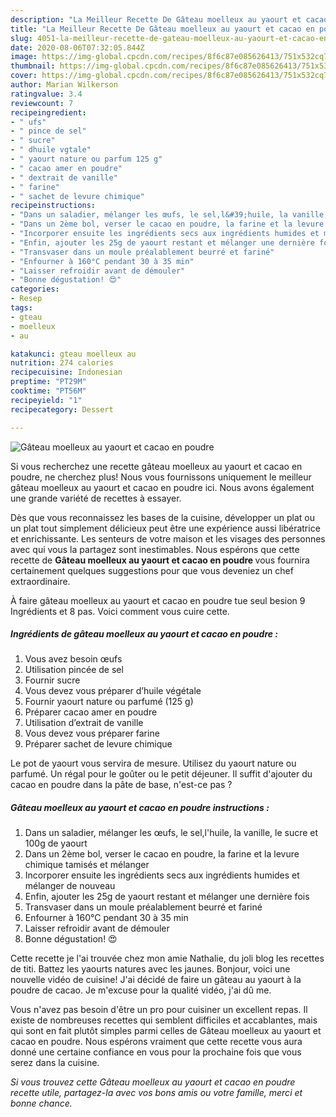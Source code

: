 ```yaml
---
description: "La Meilleur Recette De Gâteau moelleux au yaourt et cacao en poudre"
title: "La Meilleur Recette De Gâteau moelleux au yaourt et cacao en poudre"
slug: 4051-la-meilleur-recette-de-gateau-moelleux-au-yaourt-et-cacao-en-poudre
date: 2020-08-06T07:32:05.844Z
image: https://img-global.cpcdn.com/recipes/8f6c87e085626413/751x532cq70/gateau-moelleux-au-yaourt-et-cacao-en-poudre-photo-principale-de-la-recette.jpg
thumbnail: https://img-global.cpcdn.com/recipes/8f6c87e085626413/751x532cq70/gateau-moelleux-au-yaourt-et-cacao-en-poudre-photo-principale-de-la-recette.jpg
cover: https://img-global.cpcdn.com/recipes/8f6c87e085626413/751x532cq70/gateau-moelleux-au-yaourt-et-cacao-en-poudre-photo-principale-de-la-recette.jpg
author: Marian Wilkerson
ratingvalue: 3.4
reviewcount: 7
recipeingredient:
- " ufs"
- " pince de sel"
- " sucre"
- " dhuile vgtale"
- " yaourt nature ou parfum 125 g"
- " cacao amer en poudre"
- " dextrait de vanille"
- " farine"
- " sachet de levure chimique"
recipeinstructions:
- "Dans un saladier, mélanger les œufs, le sel,l&#39;huile, la vanille, le sucre et 100g de yaourt"
- "Dans un 2ème bol, verser le cacao en poudre, la farine et la levure chimique tamisés et mélanger"
- "Incorporer ensuite les ingrédients secs aux ingrédients humides et mélanger de nouveau"
- "Enfin, ajouter les 25g de yaourt restant et mélanger une dernière fois"
- "Transvaser dans un moule préalablement beurré et fariné"
- "Enfourner à 160°C pendant 30 à 35 min"
- "Laisser refroidir avant de démouler"
- "Bonne dégustation! 😍"
categories:
- Resep
tags:
- gteau
- moelleux
- au

katakunci: gteau moelleux au 
nutrition: 274 calories
recipecuisine: Indonesian
preptime: "PT29M"
cooktime: "PT56M"
recipeyield: "1"
recipecategory: Dessert

---
```



![Gâteau moelleux au yaourt et cacao en poudre](https://img-global.cpcdn.com/recipes/8f6c87e085626413/751x532cq70/gateau-moelleux-au-yaourt-et-cacao-en-poudre-photo-principale-de-la-recette.jpg)

Si vous recherchez une recette gâteau moelleux au yaourt et cacao en poudre, ne cherchez plus! Nous vous fournissons uniquement le meilleur gâteau moelleux au yaourt et cacao en poudre ici. Nous avons également une grande variété de recettes à essayer.

Dès que vous reconnaissez les bases de la cuisine, développer un plat ou un plat tout simplement délicieux peut être une expérience aussi libératrice et enrichissante. Les senteurs de votre maison et les visages des personnes avec qui vous la partagez sont inestimables. Nous espérons que cette recette de <strong> Gâteau moelleux au yaourt et cacao en poudre </strong> vous fournira certainement quelques suggestions pour que vous deveniez un chef extraordinaire.

<!--inarticleads1-->

À faire gâteau moelleux au yaourt et cacao en poudre tue seul besion 9 Ingrédients et 8 pas. Voici comment vous cuire cette.

##### Ingrédients de gâteau moelleux au yaourt et cacao en poudre :

1. Vous avez besoin  œufs
1. Utilisation  pincée de sel
1. Fournir  sucre
1. Vous devez vous préparer  d’huile végétale
1. Fournir  yaourt nature ou parfumé (125 g)
1. Préparer  cacao amer en poudre
1. Utilisation  d’extrait de vanille
1. Vous devez vous préparer  farine
1. Préparer  sachet de levure chimique


Le pot de yaourt vous servira de mesure. Utilisez du yaourt nature ou parfumé. Un régal pour le goûter ou le petit déjeuner. Il suffit d&#39;ajouter du cacao en poudre dans la pâte de base, n&#39;est-ce pas ? 

<!--inarticleads2-->

##### Gâteau moelleux au yaourt et cacao en poudre instructions :

1. Dans un saladier, mélanger les œufs, le sel,l&#39;huile, la vanille, le sucre et 100g de yaourt
1. Dans un 2ème bol, verser le cacao en poudre, la farine et la levure chimique tamisés et mélanger
1. Incorporer ensuite les ingrédients secs aux ingrédients humides et mélanger de nouveau
1. Enfin, ajouter les 25g de yaourt restant et mélanger une dernière fois
1. Transvaser dans un moule préalablement beurré et fariné
1. Enfourner à 160°C pendant 30 à 35 min
1. Laisser refroidir avant de démouler
1. Bonne dégustation! 😍


Cette recette je l&#39;ai trouvée chez mon amie Nathalie, du joli blog les recettes de titi. Battez les yaourts natures avec les jaunes. Bonjour, voici une nouvelle vidéo de cuisine! J&#39;ai décidé de faire un gâteau au yaourt à la poudre de cacao. Je m&#39;excuse pour la qualité vidéo, j&#39;ai dû me. 

<!--inarticleads1-->

<p>
Vous n'avez pas besoin d'être un pro pour cuisiner un excellent repas. Il existe de nombreuses recettes qui semblent difficiles et accablantes, mais qui sont en fait plutôt simples parmi celles de Gâteau moelleux au yaourt et cacao en poudre. Nous espérons vraiment que cette recette vous aura donné une certaine confiance en vous pour la prochaine fois que vous serez dans la cuisine.
</p>

<p>
<i>Si vous trouvez cette Gâteau moelleux au yaourt et cacao en poudre recette utile, partagez-la avec vos bons amis ou votre famille, merci et bonne chance.</i>
</p>

